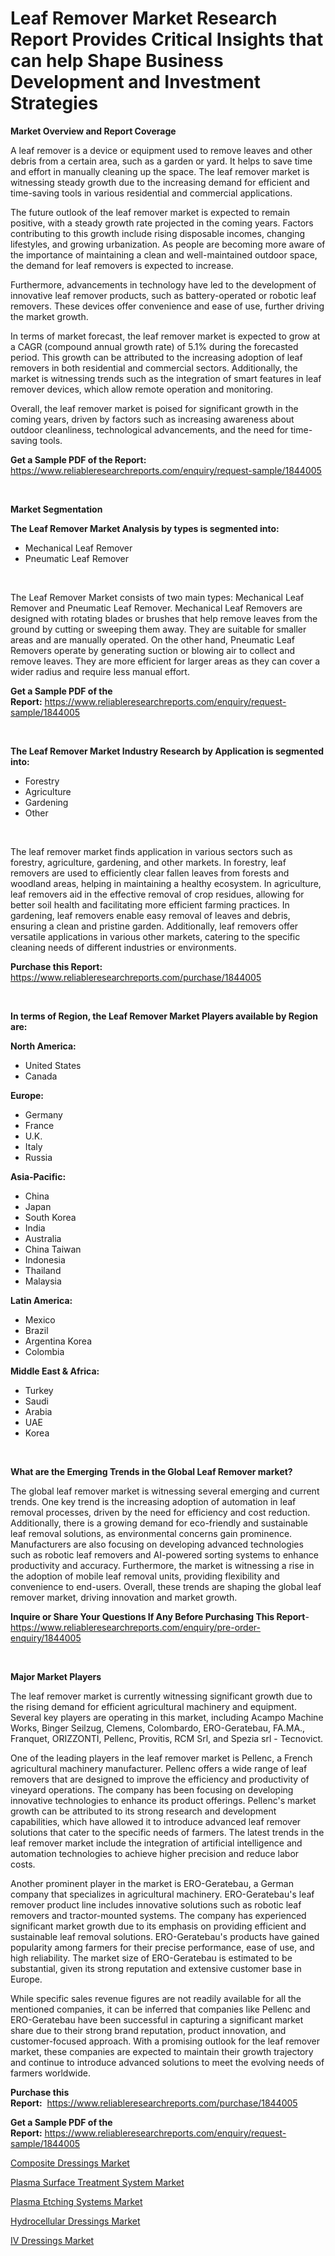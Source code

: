 <p><h1>Leaf Remover Market Research Report Provides Critical Insights that can help Shape Business Development and Investment Strategies</h1></p><p><strong>Market Overview and Report Coverage</strong></p>
<p><p>A leaf remover is a device or equipment used to remove leaves and other debris from a certain area, such as a garden or yard. It helps to save time and effort in manually cleaning up the space. The leaf remover market is witnessing steady growth due to the increasing demand for efficient and time-saving tools in various residential and commercial applications.</p><p>The future outlook of the leaf remover market is expected to remain positive, with a steady growth rate projected in the coming years. Factors contributing to this growth include rising disposable incomes, changing lifestyles, and growing urbanization. As people are becoming more aware of the importance of maintaining a clean and well-maintained outdoor space, the demand for leaf removers is expected to increase.</p><p>Furthermore, advancements in technology have led to the development of innovative leaf remover products, such as battery-operated or robotic leaf removers. These devices offer convenience and ease of use, further driving the market growth.</p><p>In terms of market forecast, the leaf remover market is expected to grow at a CAGR (compound annual growth rate) of 5.1% during the forecasted period. This growth can be attributed to the increasing adoption of leaf removers in both residential and commercial sectors. Additionally, the market is witnessing trends such as the integration of smart features in leaf remover devices, which allow remote operation and monitoring.</p><p>Overall, the leaf remover market is poised for significant growth in the coming years, driven by factors such as increasing awareness about outdoor cleanliness, technological advancements, and the need for time-saving tools.</p></p>
<p><strong>Get a Sample PDF of the Report:</strong> <a href="https://www.reliableresearchreports.com/enquiry/request-sample/1844005">https://www.reliableresearchreports.com/enquiry/request-sample/1844005</a></p>
<p>&nbsp;</p>
<p><strong>Market Segmentation</strong></p>
<p><strong>The Leaf Remover Market Analysis by types is segmented into:</strong></p>
<p><ul><li>Mechanical Leaf Remover</li><li>Pneumatic Leaf Remover</li></ul></p>
<p>&nbsp;</p>
<p><p>The Leaf Remover Market consists of two main types: Mechanical Leaf Remover and Pneumatic Leaf Remover. Mechanical Leaf Removers are designed with rotating blades or brushes that help remove leaves from the ground by cutting or sweeping them away. They are suitable for smaller areas and are manually operated. On the other hand, Pneumatic Leaf Removers operate by generating suction or blowing air to collect and remove leaves. They are more efficient for larger areas as they can cover a wider radius and require less manual effort.</p></p>
<p><strong>Get a Sample PDF of the Report:</strong>&nbsp;<a href="https://www.reliableresearchreports.com/enquiry/request-sample/1844005">https://www.reliableresearchreports.com/enquiry/request-sample/1844005</a></p>
<p>&nbsp;</p>
<p><strong>The Leaf Remover Market Industry Research by Application is segmented into:</strong></p>
<p><ul><li>Forestry</li><li>Agriculture</li><li>Gardening</li><li>Other</li></ul></p>
<p>&nbsp;</p>
<p><p>The leaf remover market finds application in various sectors such as forestry, agriculture, gardening, and other markets. In forestry, leaf removers are used to efficiently clear fallen leaves from forests and woodland areas, helping in maintaining a healthy ecosystem. In agriculture, leaf removers aid in the effective removal of crop residues, allowing for better soil health and facilitating more efficient farming practices. In gardening, leaf removers enable easy removal of leaves and debris, ensuring a clean and pristine garden. Additionally, leaf removers offer versatile applications in various other markets, catering to the specific cleaning needs of different industries or environments.</p></p>
<p><strong>Purchase this Report:</strong>&nbsp; <a href="https://www.reliableresearchreports.com/purchase/1844005">https://www.reliableresearchreports.com/purchase/1844005</a></p>
<p>&nbsp;</p>
<p><strong>In terms of Region, the Leaf Remover Market Players available by Region are:</strong></p>
<p>
    <p> <strong> North America: </strong>
        <ul>
            <li>United States</li>
            <li>Canada</li>
        </ul>
        </p> 
    <p> <strong> Europe: </strong>
        <ul>
            <li>Germany</li>
            <li>France</li>
            <li>U.K.</li>
            <li>Italy</li>
            <li>Russia</li>
        </ul>
        </p> 
    <p> <strong> Asia-Pacific: </strong>
        <ul>
            <li>China</li>
            <li>Japan</li>
            <li>South Korea</li>
            <li>India</li>
            <li>Australia</li>
            <li>China Taiwan</li>
            <li>Indonesia</li>
            <li>Thailand</li>
            <li>Malaysia</li>
        </ul>
        </p> 
    <p> <strong> Latin America: </strong>
        <ul>
            <li>Mexico</li>
            <li>Brazil</li>
            <li>Argentina Korea</li>
            <li>Colombia</li>
        </ul>
        </p> 
    <p> <strong> Middle East & Africa: </strong>
        <ul>
            <li>Turkey</li>
            <li>Saudi</li>
            <li>Arabia</li>
            <li>UAE</li>
            <li>Korea</li>
        </ul>
    </p>
    </p>
<p>&nbsp;</p>
<p><strong>What are the Emerging Trends in the Global Leaf Remover market?</strong></p>
<p><p>The global leaf remover market is witnessing several emerging and current trends. One key trend is the increasing adoption of automation in leaf removal processes, driven by the need for efficiency and cost reduction. Additionally, there is a growing demand for eco-friendly and sustainable leaf removal solutions, as environmental concerns gain prominence. Manufacturers are also focusing on developing advanced technologies such as robotic leaf removers and AI-powered sorting systems to enhance productivity and accuracy. Furthermore, the market is witnessing a rise in the adoption of mobile leaf removal units, providing flexibility and convenience to end-users. Overall, these trends are shaping the global leaf remover market, driving innovation and market growth.</p></p>
<p><strong>Inquire or Share Your Questions If Any Before Purchasing This Report</strong>- <a href="https://www.reliableresearchreports.com/enquiry/pre-order-enquiry/1844005">https://www.reliableresearchreports.com/enquiry/pre-order-enquiry/1844005</a></p>
<p>&nbsp;</p>
<p><strong>Major Market Players</strong></p>
<p><p>The leaf remover market is currently witnessing significant growth due to the rising demand for efficient agricultural machinery and equipment. Several key players are operating in this market, including Acampo Machine Works, Binger Seilzug, Clemens, Colombardo, ERO-Geratebau, FA.MA., Franquet, ORIZZONTI, Pellenc, Provitis, RCM Srl, and Spezia srl - Tecnovict.</p><p>One of the leading players in the leaf remover market is Pellenc, a French agricultural machinery manufacturer. Pellenc offers a wide range of leaf removers that are designed to improve the efficiency and productivity of vineyard operations. The company has been focusing on developing innovative technologies to enhance its product offerings. Pellenc's market growth can be attributed to its strong research and development capabilities, which have allowed it to introduce advanced leaf remover solutions that cater to the specific needs of farmers. The latest trends in the leaf remover market include the integration of artificial intelligence and automation technologies to achieve higher precision and reduce labor costs.</p><p>Another prominent player in the market is ERO-Geratebau, a German company that specializes in agricultural machinery. ERO-Geratebau's leaf remover product line includes innovative solutions such as robotic leaf removers and tractor-mounted systems. The company has experienced significant market growth due to its emphasis on providing efficient and sustainable leaf removal solutions. ERO-Geratebau's products have gained popularity among farmers for their precise performance, ease of use, and high reliability. The market size of ERO-Geratebau is estimated to be substantial, given its strong reputation and extensive customer base in Europe.</p><p>While specific sales revenue figures are not readily available for all the mentioned companies, it can be inferred that companies like Pellenc and ERO-Geratebau have been successful in capturing a significant market share due to their strong brand reputation, product innovation, and customer-focused approach. With a promising outlook for the leaf remover market, these companies are expected to maintain their growth trajectory and continue to introduce advanced solutions to meet the evolving needs of farmers worldwide.</p></p>
<p><strong>Purchase this Report:</strong>&nbsp;&nbsp;<a href="https://www.reliableresearchreports.com/purchase/1844005">https://www.reliableresearchreports.com/purchase/1844005</a></p>
<p></p>
<p><strong>Get a Sample PDF of the Report:</strong>&nbsp;<a href="https://www.reliableresearchreports.com/enquiry/request-sample/1844005">https://www.reliableresearchreports.com/enquiry/request-sample/1844005</a></p>
<p><p><a href="https://medium.com/@loretadervishi2013/composite-dressings-market-the-key-to-successful-business-strategy-forecast-till-2030-1117b1434a93">Composite Dressings Market</a></p><p><a href="https://medium.com/@loretadervishi2013/plasma-surface-treatment-system-market-research-report-its-history-and-forecast-2023-to-2030-9792dad159b8">Plasma Surface Treatment System Market</a></p><p><a href="https://medium.com/@loretadervishi2013/plasma-etching-systems-market-the-key-to-successful-business-strategy-forecast-till-2030-aad2c3a4527f">Plasma Etching Systems Market</a></p><p><a href="https://medium.com/@loretadervishi2013/hydrocellular-dressings-market-size-market-outlook-and-market-forecast-2023-to-2030-cb24067df26d">Hydrocellular Dressings Market</a></p><p><a href="https://medium.com/@loretadervishi2013/analyzing-iv-dressings-market-global-industry-perspective-and-forecast-2023-to-2030-0fb0825fccc7">IV Dressings Market</a></p></p>